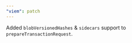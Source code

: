 ```yaml
---
"viem": patch
---
```


Added `blobVersionedHashes` & `sidecars` support to `prepareTransactionRequest`.
